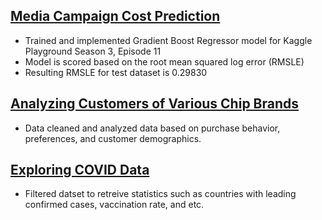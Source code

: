 ## [Media Campaign Cost Prediction](https://github.com/jxlinnn/lin_portfolio/blob/876687a5eec037a971954c212c37313942d7d150/MLProject.ipynb)
* Trained and implemented Gradient Boost Regressor model for Kaggle Playground Season 3, Episode 11
* Model is scored based on the root mean squared log error (RMSLE)
* Resulting RMSLE for test dataset is 0.29830

## [Analyzing Customers of Various Chip Brands](https://github.com/jxlinnn/lin_portfolio/blob/4d9e1978fe3223500c9043b1258667bbc41c9811/Task1.ipynb)
* Data cleaned and analyzed data based on purchase behavior, preferences, and customer demographics.

## [Exploring COVID Data](https://github.com/jxlinnn/lin_portfolio/blob/c655ae8c7183d61124a58879209ce33bfe0f3e06/Exploring%20Global%20COVID%20Data)
* Filtered datset to retreive statistics such as countries with leading confirmed cases, vaccination rate, and etc.
